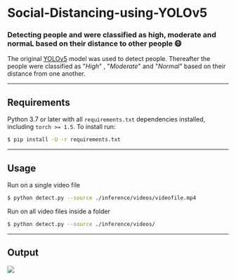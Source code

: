 # Social-Distancing-using-YOLOv5



### Detecting people and were classified as high, moderate and normaL based on their distance to other people :mask:


The original [YOLOv5](https://github.com/ultralytics/yolov5 "YOLOv5") model was used to detect people. Thereafter the people were classified as "*High*" , "*Moderate*" and "*Normal*" based on their distance from one another.


---

## Requirements


Python 3.7 or later with all `requirements.txt` dependencies installed, including `torch >= 1.5`. To install run:
```bash
$ pip install -U -r requirements.txt
```


---

## Usage


Run on a single video file


```bash
$ python detect.py --source ./inference/videos/videofile.mp4
```


Run on all video files inside a folder


```bash
$ python detect.py --source ./inference/videos/
```


---
## Output

![](output.gif)
